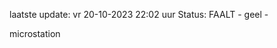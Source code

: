 laatste update: 
vr 20-10-2023 22:02   uur 
Status: FAALT - geel - 
<div class="service Y">microstation</div>